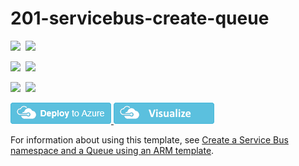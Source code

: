 # 201-servicebus-create-queue

<IMG SRC="https://azurequickstartsservice.blob.core.windows.net/badges/201-servicebus-create-queue/PublicLastTestDate.svg" />&nbsp;
<IMG SRC="https://azurequickstartsservice.blob.core.windows.net/badges/201-servicebus-create-queue/PublicDeployment.svg" />&nbsp;

<IMG SRC="https://azurequickstartsservice.blob.core.windows.net/badges/201-servicebus-create-queue/FairfaxLastTestDate.svg" />&nbsp;
<IMG SRC="https://azurequickstartsservice.blob.core.windows.net/badges/201-servicebus-create-queue/FairfaxDeployment.svg" />&nbsp;

<IMG SRC="https://azurequickstartsservice.blob.core.windows.net/badges/201-servicebus-create-queue/BestPracticeResult.svg" />&nbsp;
<IMG SRC="https://azurequickstartsservice.blob.core.windows.net/badges/201-servicebus-create-queue/CredScanResult.svg" />&nbsp;

<a href="https://portal.azure.com/#create/Microsoft.Template/uri/https%3A%2F%2Fraw.githubusercontent.com%2FAzure%2Fazure-quickstart-templates%2Fmaster%2F201-servicebus-create-queue%2Fazuredeploy.json" target="_blank">
    <img src="https://raw.githubusercontent.com/Azure/azure-quickstart-templates/master/1-CONTRIBUTION-GUIDE/images/deploytoazure.png"/>
</a>

<a href="http://armviz.io/#/?load=https%3A%2F%2Fraw.githubusercontent.com%2FAzure%2Fazure-quickstart-templates%2Fmaster%2F201-servicebus-create-queue%2Fazuredeploy.json" target="_blank">
    <img src="https://raw.githubusercontent.com/Azure/azure-quickstart-templates/master/1-CONTRIBUTION-GUIDE/images/visualizebutton.png"/>
</a>

For information about using this template, see [Create a Service Bus namespace and a Queue using an ARM template](http://azure.microsoft.com/documentation/articles/service-bus-resource-manager-namespace-queue/).


